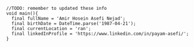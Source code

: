 ```
//TODO: remember to updated these info
void main(){
  final fullName = 'Amir Hosein Asefi Nejad';
  final birthDate = DateTime.parse('1987-04-21');
  final currentLocation = 'ran';
  final linkedInProfile = 'https://www.linkedin.com/in/payam-asefi/';
}
```


<!-- ![GitHub Logo](https://raw.githubusercontent.com/p4yam/p4yam/main/top.jpeg) -->


<!--
**p4yam/p4yam** is a ✨ _special_ ✨ repository because its `README.md` (this file) appears on your GitHub profile.

Here are some ideas to get you started:

- 🔭 I’m currently working on ...
- 🌱 I’m currently learning ...
- 👯 I’m looking to collaborate on ...
- 🤔 I’m looking for help with ...
- 💬 Ask me about ...
- 📫 How to reach me: ...
- 😄 Pronouns: ...
- ⚡ Fun fact: ...
-->
